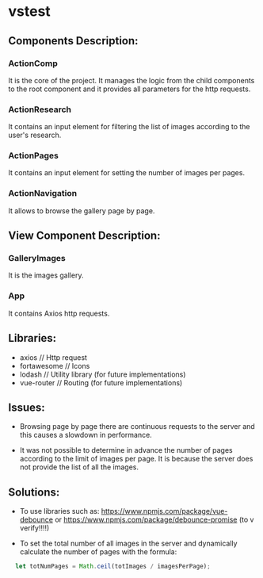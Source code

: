 # vstest

## Components Description:
### ActionComp
It is the core of the project. It manages the logic from the child components to the root component and it provides all parameters for the http requests.

### ActionResearch
It contains an input element for filtering the list of images according to the user's research.

### ActionPages
It contains an input element for setting the number of images per pages.

### ActionNavigation
It allows to browse the gallery page by page.


## View Component Description:
### GalleryImages
It is the images gallery.

### App
It contains Axios http requests.


## Libraries:
  - axios             // Http request
  - fortawesome       // Icons  
  - lodash            // Utility library (for future implementations)
  - vue-router        // Routing (for future implementations)


## Issues:
  - Browsing page by page there are continuous requests to the server and this causes a slowdown in performance.

  - It was not possible to determine in advance the number of pages according to the limit of images per page. It is because the             server does not provide the list of all the images.


## Solutions:
  - To use libraries such as: https://www.npmjs.com/package/vue-debounce or https://www.npmjs.com/package/debounce-promise (to    v         verify!!!!)
  
  - To set the total number of all images in the server and dynamically calculate the number of pages with the formula:
  ```js
    let totNumPages = Math.ceil(totImages / imagesPerPage);
  ```
  
  
  
